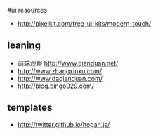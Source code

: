 #ui resources

* <http://pixelkit.com/free-ui-kits/modern-touch/>

##  leaning

* 前端观察 <http://www.qianduan.net/>
*  <http://www.zhangxinxu.com/>
*  <http://www.daqianduan.com/>
*  <http://blog.bingo929.com/>

## templates

* <http://twitter.github.io/hogan.js/>